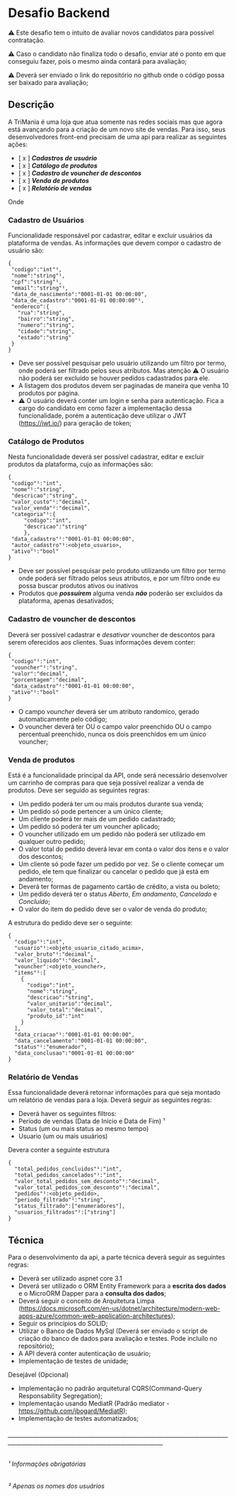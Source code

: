 # Desafio Backend
⚠️ Este desafio tem o intuito de avaliar novos candidatos para possível contratação.

⚠️ Caso o candidato não finaliza todo o desafio, enviar até o ponto em que conseguiu fazer, pois o mesmo ainda contará para avaliação;

⚠️ Deverá ser enviado o link do repositório no github onde o código possa ser baixado para avaliação;

## Descrição

A TriMania é uma loja que atua somente nas redes sociais mas que agora está avançando para a criação de um novo site de vendas. Para isso, seus desenvolvedores front-end precisam de uma api para realizar as seguintes ações: 
 - [ x ] ***Cadastros de usuário***
 - [ x ] ***Catálogo de produtos***
 - [ x ] ***Cadastro de vouncher de descontos***
 - [ x ] ***Venda de produtos***
 - [ x ] ***Relatório de vendas***
 
 Onde
 
 ### Cadastro de Usuários
 
 Funcionalidade responsável por cadastrar, editar e excluir usuários da plataforma de vendas. As informações que devem compor o cadastro de usuário são:
 ```
{
  "codigo":"int"¹,
  "nome":"string"¹,
  "cpf":"string"¹,
  "email":"string"¹,
  "data_de_nascimento":"0001-01-01 00:00:00",
  "data_de_cadastro":"0001-01-01 00:00:00"¹,
  "endereco":{
    "rua":"string",
    "bairro":"string",
    "numero":"string",
    "cidade":"string",
    "estado":"string"
  }
}
 ```
 * Deve ser possível pesquisar pelo usuário utilizando um filtro por termo, onde poderá ser filtrado pelos seus atributos. Mas atenção ⚠️ O usuário não poderá ser excluído se houver pedidos cadastrados para ele.
 * A listagem dos produtos devem ser paginadas de maneira que venha 10 produtos por página.
 * ⚠️ O usuário deverá conter um login e senha para autenticação. Fica a cargo do candidato em como fazer a implementação dessa funcionalidade, porém a autenticação deve utilizar o JWT (https://jwt.io/) para geração de token;
 
 ### Catálogo de Produtos
 Nesta funcionalidade deverá ser possível cadastrar, editar e excluir produtos da plataforma, cujo as informações são:
 ```
 {
  "codigo"¹:"int",
  "nome"¹:"string",
  "descricao":"string",
  "valor_custo"¹:"decimal",
  "valor_venda"¹:"decimal",
  "categoria"¹:{
      "codigo":"int",
      "descricao":"string"
      },
  "data_cadastro"¹:"0001-01-01 00:00:00",
  "autor_cadastro"¹:<objeto_usuario>,
  "ativo"¹:"bool"
 }
 ```
 * Deve ser possível pesquisar pelo produto utilizando um filtro por termo onde poderá ser filtrado pelos seus atributos, e por um filtro onde eu possa buscar produtos ativos ou inativos
 * Produtos que ***possuírem*** alguma venda ***não*** poderão ser excluídos da plataforma, apenas desativados;
 
 ### Cadastro de vouncher de descontos
 
 Deverá ser possível cadastrar e *desativar* vouncher de descontos para serem oferecidos aos clientes. Suas informações devem conter:
 
 ```
 {
  "codigo"¹:"int",
  "vouncher"¹:"string",
  "valor":"decimal",
  "porcentagem":"decimal",
  "data_cadastro"¹:"0001-01-01 00:00:00",
  "ativo"¹:"bool"
 }
 ```
 
 * O campo *vouncher* deverá ser um atributo randomico, gerado automaticamente pelo código;
 * O vouncher deverá ter OU o campo valor preenchido OU o campo percentual preenchido, nunca os dois preenchidos em um único vouncher;

### Venda de produtos

Está é a funcionalidade principal da API, onde será necessário desenvolver um carrinho de compras para que seja possível realizar a venda de produtos.
Deve ser seguido as seguintes regras:

* Um pedido poderá ter um ou mais produtos durante sua venda;
* Um pedido só pode pertencer a um único cliente;
* Um cliente poderá ter mais de um pedido cadastrado;
* Um pedido só poderá ter um vouncher aplicado;
* O vouncher utilizado em um pedido não poderá ser utilizado em qualquer outro pedido;
* O valor total do pedido deverá levar em conta o valor dos itens e o valor dos descontos;
* Um cliente só pode fazer um pedido por vez. Se o cliente começar um pedido, ele tem que finalizar ou cancelar o pedido que já está em andamento;
* Deverá ter formas de pagamento cartão de crédito, a vista ou boleto;
* Um pedido deverá ter o status *Aberto*, *Em andamento*, *Cancelado* e *Concluído*;
* O valor do item do pedido deve ser o valor de venda do produto;

A estrutura do pedido deve ser o seguinte:
```
{
  "codigo"¹:"int",
  "usuario"¹:<objeto_usuario_citado_acima>,
  "valor_bruto"¹:"decimal",
  "valor_liquido"¹:"decimal",
  "vouncher":<objeto_vouncher>,
  "items"¹:[
    {
      "codigo":"int",
      "nome":"string",
      "descricao":"string",
      "valor_unitario":"decimal",
      "valor_total":"decimal",
      "produto_id":"int"
    }
  ],
  "data_criacao"¹:"0001-01-01 00:00:00",
  "data_cancelamento":"0001-01-01 00:00:00",
  "status"¹:"enumerador",
  "data_conclusao":"0001-01-01 00:00:00"
}
```
### Relatório de Vendas
Essa funcionalidade deverá retornar informações para que seja montado um relatório de vendas para a loja.
Deverá seguir as seguintes regras:
* Deverá haver os seguintes filtros:
*   Período de vendas (Data de Início e Data de Fim) ¹
*   Status (um ou mais status ao mesmo tempo)
*   Usuario (um ou mais usuários)

Devera conter a seguinte estrutura

```
{
  "total_pedidos_concluidos"¹:"int",
  "total_pedidos_cancelados"¹:"int",
  "valor_total_pedidos_sem_desconto"¹:"decimal",
  "valor_total_pedidos_com_desconto"¹:"decimal",
  "pedidos"¹:<objeto_pedido>,
  "periodo_filtrado"¹:"string",
  "status_filtrado":["enumeradores"],
  "usuarios_filtrados"²:["string"]
}
```

## Técnica

Para o desenvolvimento da api, a parte técnica deverá seguir as seguintes regras:
* Deverá ser utilizado aspnet core 3.1
* Deverá ser utilizado o ORM Entity Framework para a **escrita dos dados** e o MicroORM Dapper para a **consulta dos dados**;
* Deverá seguir o conceito de Arquitetura Limpa (https://docs.microsoft.com/en-us/dotnet/architecture/modern-web-apps-azure/common-web-application-architectures);
* Seguir os princípios do SOLID;
* Utilizar o Banco de Dados MySql (Deverá ser enviado o script de criação do banco de dados para avaliação e testes. Pode incluílo no repositório);
* A API deverá conter autenticação de usuário;
* Implementação de testes de unidade;

Desejável (Opcional)
* Implementação no padrão arquitetural CQRS(Command-Query Responsability Segregation);
* Implementação usando MediatR (Padrão mediator - https://github.com/jbogard/MediatR);
* Implementação de testes automatizados;

 ###### _____________________________________________________________________________________________________________________________________
 ###### ¹ Informações obrigatórias
 ###### ² Apenas os nomes dos usuários
